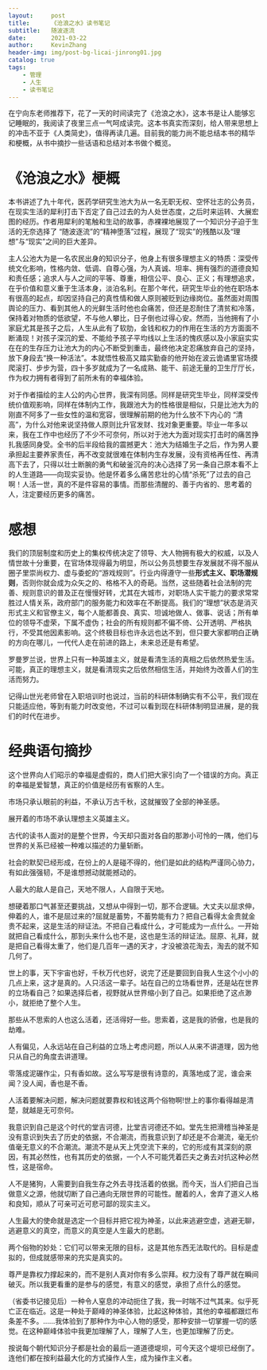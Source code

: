 ```yaml
---
layout:     post
title:      《沧浪之水》读书笔记
subtitle:   随波逐流
date:       2021-03-22
author:     KevinZhang
header-img: img/post-bg-licai-jinrong01.jpg
catalog: true
tags:
    - 管理
    - 人生
    - 读书笔记
---
```


在宁向东老师推荐下，花了一天的时间读完了《沧浪之水》，这本书是让人能够忘记睡眠的，我阅读了夜里三点一气呵成读完。这本书真实而深刻，给人带来思想上的冲击不亚于《人类简史》，值得再读几遍。目前我的能力尚不能总结本书的精华和梗概，从书中摘抄一些话语和总结对本书做个概览。

# 《沧浪之水》梗概
本书讲述了九十年代，医药学研究生池大为从一名无职无权、空怀壮志的公务员，在现实生活的犀利打击下否定了自己过去的为人处世态度，之后时来运转、大展宏图的经历。作者用犀利的笔触和生动的故事，赤裸裸地展现了一个知识分子迫于生活的无奈选择了 “随波逐流”的“精神堕落”过程，展现了“现实”的残酷以及“理想”与“现实”之间的巨大差异。

主人公池大为是一名农民出身的知识分子，他身上有很多理想主义的特质：深受传统文化影响，性格内敛、低调、自尊心强，为人真诚、坦率、拥有强烈的道德良知和责任感；追求人与人之间的平等、尊重，相信公平、良心、正义；有理想追求，在乎价值和意义重于生活本身，淡泊名利。在那个年代，研究生毕业的他在职场本有很高的起点，却因坚持自己的真性情和做人原则被贬到边缘岗位。虽然面对周围舆论的压力、看到其他人的光鲜生活时他也会痛苦，但还是忍耐住了清贫和冷落，保持着对物质的低欲望，不与他人攀比，日子倒也过得心安。然而，当他拥有了小家庭尤其是孩子之后，人生从此有了软肋，金钱和权力的作用在生活的方方面面不断涌现！对孩子深沉的爱、不能给予孩子平均线以上生活的愧疚感以及小家庭实实在在的生存压力让池大为的内心不断受到重击，最终他决定忍痛放弃自己的坚持，放下身段去“换一种活法”。本就悟性极高又踏实勤奋的他开始在波云诡谲里官场摸爬滚打、步步为营，四十多岁就成为了一名成熟、能干、前途无量的卫生厅厅长，作为权力拥有者得到了前所未有的幸福体验。

对于作者描绘的主人公的内心世界，我深有同感。同样是研究生毕业，同样深受传统价值观影响，同样在体制内工作，我跟池大为的性格很是相似，只是比池大为的刚直不阿多了一些女性的温和宽容，很理解前期的他为什么放不下内心的 “清高”，为什么对他来说坚持做人原则比升官发财、找对象更重要。毕业一年多以来，我在工作中也经历了不少不可奈何，所以对于池大为面对现实打击时的痛苦挣扎我感同身受。全书的后半段给我的震撼更大：池大为结婚生子之后，作为男人要承担起主要养家责任，再不改变就很难在体制内生存发展，没有资格再任性、再清高下去了，只得以壮士断腕的勇气和破釜沉舟的决心选择了另一条自己原本看不上的人生道路——向现实妥协。他是怀着多么痛苦悲壮的心情“杀死”了过去的自己啊！人活一世，真的不是件容易的事情。而那些清醒的、善于内省的、思考着的人，注定要经历更多的痛苦。

# 感想

我们的顶层制度和历史上的集权传统决定了领导、大人物拥有极大的权威，以及人情世故十分重要，在官场体现得最为明显，所以公务员想要生存发展就不得不服从圈子里崇尚权力、虚与委蛇的“游戏规则”。行业内得遵守一些**形式主义、职场潜规则**，否则你就会成为众矢之的、格格不入的奇葩。当然，这些随着社会法制的完善、规则意识的普及正在慢慢好转，尤其在大城市，对职场人实干能力的要求常常胜过人情关系，政府部门的服务能力和效率在不断提高。我们的“理想”状态是消灭形式主义和官僚主义，每个人能都善良、真实、坦诚地做人、做事、说话；所有单位的领导不虚荣，下属不虚伪；社会的所有规则都不偏不倚、公开透明、严格执行，不受其他因素影响。这个终极目标也许永远也达不到，但只要大家都明白正确的方向在哪儿，一代代人走在前进的路上，未来总还是有希望。

罗曼罗兰说，世界上只有一种英雄主义，就是看清生活的真相之后依然热爱生活。可能，真正的理想主义，就是看清现实之后依然相信生活，并始终为改善人们的生活而努力。

记得山世光老师曾在入职培训时也说过，当前的科研体制确实有不公平，我们现在只能适应他，等到有能力时改变他，不过可以看到现在科研体制明显进展，是的我们的时代在进步。

# 经典语句摘抄

这个世界向人们昭示的幸福是虚假的，商人们把大家引向了一个错误的方向。真正的幸福是爱智慧，真正的价值是经历有省察的人生。

市场只承认眼前的利益，不承认万古千秋，这就摧毁了全部的神圣感。

展开着的市场不承认理想主义英雄主义。

古代的读书人面对的是整个世界，今天却只面对各自的那渺小可怜的一隅，他们与世界的关系已经被一种难以描述的力量斩断。

社会的默契已经形成，在份上的人是碰不得的，他们是如此的结构严谨同心协力，有如此强强韧，不是谁想撼动就能撼动的。

人最大的敌人是自己，天地不限人，人自限于天地。

想硬着那口气甚至还要挑战，又想从中得到一切，那不合逻辑。大丈夫以屈求伸，伸着的人，谁不是屈过来的?屈就是蓄势，不蓄势能有力？把自己看得太金贵就金贵不起来，这是生活的辩证法。不把自己看成什么，才可能成为一点什么。一开始就把自己看成什么，那到头来什么也不是，这也是生活的辩证法。屈原、礼拜，就是把自己看得太重了，他们是几百年一遇的天才，才没被浪花淘去，淘去的就不知几何了。

世上的事，天下宇宙也好，千秋万代也好，说完了还是要回到自我人生这个小小的几点上来，这才是真的。人只活这一辈子。站在自己的立场看世界，还是站在世界的立场看自己？如果选择后者，视野就从世界缩小到了自己。如果拒绝了这点渺小，就拒绝了整个人生。

那些从不思索的人也这么活着，还活得好一些。思索着，这是我的骄傲，也是我的劫难。

人有偏见，人永远站在自己利益的立场上考虑问题，所以人从来不讲道理，因为他只从自己的角度去讲道理。

零落成泥碾作尘，只有香如故。这么写写是很有诗意的，真落地成了泥，谁会来闻？没人闻，香也是不香。

人活着要解决问题，解决问题就要靠权和钱这两个俗物啊!世上的事你看得越是清楚，就越是无可奈何。

我意识到自己是这个时代的堂吉诃德，比堂吉诃德还不如。堂先生把滑稽当神圣是没有意识到失去了历史的依据，不合潮流，而我意识到了却还是不合潮流，毫无价值毫无意义的不合潮流。潮流不是从天上凭空流下来的，它的形成有其深刻的原因，有其必然性，也有其历史的依据，一个人不可能凭着匹夫之勇去对抗这种必然性，这是宿命。

人不是猪狗，人需要到自我生存之外去寻找活着的依据。而今天，当人们把自己当做意义之源，他就切断了自己通向无限世界的可能性。醒着的人，舍弃了道义人格和良知，顺从了可亲可近可悲可鄙的现实主义。

人生最大的使命就是选定一个目标并把它视为神圣，以此来逃避空虚，逃避无聊，逃避意义的真空，而意义的真空是人生最大的悲剧。

两个俗物的妙处：它们可以带来无限的目标，这是其他东西无法取代的。目标是虚拟的，但成就感带来的充实是真实的。

尊严是靠权力撑起来的，而不是别人真对你有多么崇拜。权力没有了尊严就在瞬间破灭。所以我更看重的是参与的感觉，有意义的感觉，承担了点什么的感觉。

（省委书记接见后）一种令人窒息的冲动扼住了我，我一时喘不过气其来。似乎死亡正在临近。这是一种处于巅峰的神圣体验，比起这种体验，其他的幸福都跟烂布条差不多。……我体验到了那种作为中心人物的感受，那种安排一切掌握一切的感觉。在这种巅峰体验中我更加理解了人，理解了人生，也更加理解了历史。

按说每个朝代知识分子都是社会的最后一道道德堤坝，可今天这个堤坝已经倒了。连他们都在按利益最大化的方式操作人生，成为操作主义者。